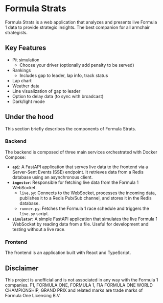 # Formula Strats

Formula Strats is a web application that analyzes and presents live Formula 1 data to provide strategic insights. The best companion for all armchair strategists.

## Key Features
- Pit simulation
    * Choose your driver (optionally add penalty to be served)
- Rankings
    * Includes gap to leader, lap info, track status
- Lap chart
- Weather data
- Line visualization of gap to leader
- Option to delay data (to sync with broadcast)
- Dark/light mode

## Under the hood

This section briefly describes the components of Formula Strats.

### Backend

The backend is composed of three main services orchestrated with Docker Compose:

- **`api`**: A FastAPI application that serves live data to the frontend via a Server-Sent Events (SSE) endpoint. It retrieves data from a Redis database using an asynchronous client.
- **`ingestor`**: Responsible for fetching live data from the Formula 1 WebSocket.
    - `live.py`: Connects to the WebSocket, processes the incoming data, publishes it to a Redis Pub/Sub channel, and stores it in the Redis database.
    - `runner.py`: Fetches the Formula 1 race schedule and triggers the `live.py` script.
- **`simulator`**: A simple FastAPI application that simulates the live Formula 1 WebSocket by reading data from a file. Useful for development and testing without a live race.

### Frontend

The frontend is an application built with React and TypeScript.

## Disclaimer
This project is unofficial and is not associated in any way with the Formula 1 companies. F1, FORMULA ONE, FORMULA 1, FIA FORMULA ONE WORLD CHAMPIONSHIP, GRAND PRIX and related marks are trade marks of Formula One Licensing B.V.
